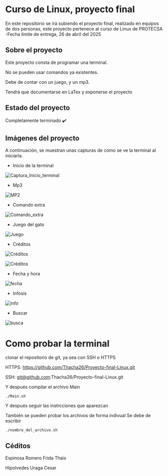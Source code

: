 # Curso de Linux, proyecto final

En este repositorio se irá subiendo el proyecto final, realizado en equipos de dos personas, este proyecto pertenece al curso de Linux de PROTECSA
-Fecha límite de entrega, 26 de abril del 2025

## Sobre el proyecto

Este proyecto consta de programar una terminal.

No se pueden usar comandos ya existentes.

Debe de contar con un juego, y un mp3.

Tendrá que documentarse en LaTex y exponerse el proyecto

## Estado del proyecto

Completamente terminado :heavy_check_mark:

## Imágenes del proyecto

A continuación, se muestran unas capturas de como se ve la terminal al iniciarla.

- Inicio de la terminal

![Captura_Inicio_terminal](Captura_Inicio_terminal.png)

- Mp3

![MP2](MP3.png)

- Comando extra

![Comando_extra](Extra.png)

- Juego del gato

![Juego](Gatpo.png)

- Créditos

![Créditos](créditospt1.png)

![Créditos](créditospt2.png)


- Fecha y hora

![fecha](fecha.png)

- Infosis

![info](infosis.png)

- Buscar

![busca](Buscar.png)

# Como probar la terminal
clonar el repositorio de git, ya sea con SSH o HTTPS

HTTPS: https://github.com/Thacha26/Proyecto-final-Linux.git

SSH: git@github.com:Thacha26/Proyecto-final-Linux.git

Y después compilar el archivo Main

```
./Main.sh
```
Y después seguir las instrcciones que aparezcan

También se pueden probar los archivos de forma indivual
Se debe de escribir 

```
./nombre_del_archivo.sh
```

## Céditos

Espinosa Romero Frida Thais 

Hipolvedes Uraga Cesar
